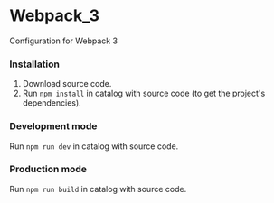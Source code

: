 # Webpack_3

Configuration for Webpack 3


### Installation

1. Download source code.
2. Run `npm install` in catalog with source code (to get the project's dependencies).


### Development mode

Run `npm run dev` in catalog with source code.


### Production mode

Run `npm run build` in catalog with source code.
